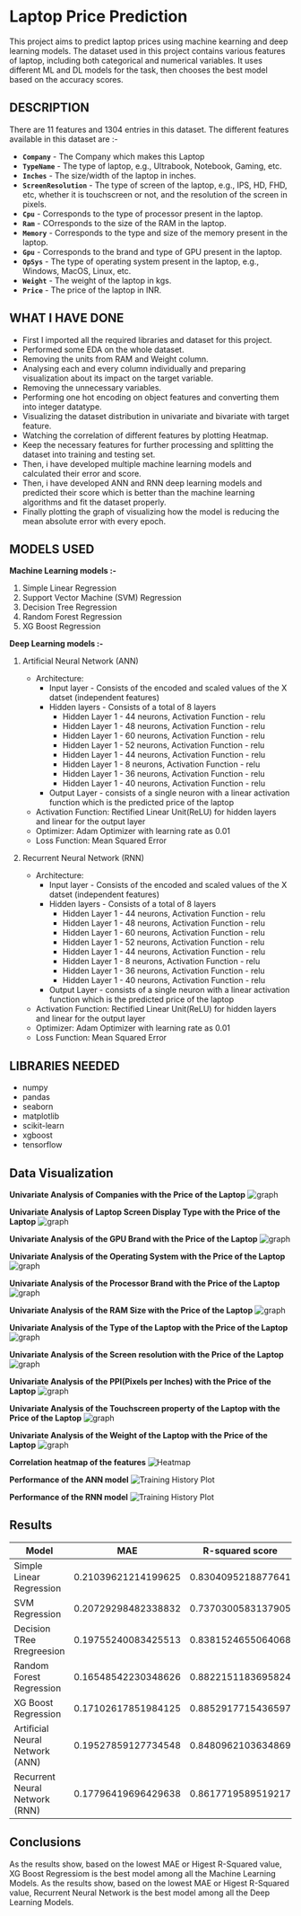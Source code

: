 # Laptop Price Prediction

This project aims to predict laptop prices using machine kearning and deep learning models. The dataset used in this project contains various features of laptop, including both categorical and numerical variables. It uses different ML and DL models for the task, then chooses the best model based on the accuracy scores.

## **DESCRIPTION**

There are 11 features and 1304 entries in this dataset. The different features available in this dataset are :-

- **`Company`** - The Company which makes this Laptop
- **`TypeName`** - The type of laptop, e.g., Ultrabook, Notebook, Gaming, etc.
- **`Inches`** - The size/width of the laptop in inches.
- **`ScreenResolution`** - The type of screen of the laptop, e.g., IPS, HD, FHD, etc, whether it is touchscreen or not, and the resolution of the screen in pixels.
- **`Cpu`** - Corresponds to the type of processor present in the laptop.
- **`Ram`** - COrresponds to the size of the RAM in the laptop.
- **`Memory`** - Corresponds to the type and size of the memory present in the laptop.
- **`Gpu`** - Corresponds to the brand and type of GPU present in the laptop.
- **`OpSys`** - The type of operating system present in the laptop, e.g., Windows, MacOS, Linux, etc.
- **`Weight`** - The weight of the laptop in kgs.
- **`Price`** - The price of the laptop in INR.


## **WHAT I HAVE DONE**

* First I imported all the required libraries and dataset for this project.
* Performed some EDA on the whole dataset.
* Removing the units from RAM and Weight column.
* Analysing each and every column individually and preparing visualization about its impact on the target variable.
* Removing the unnecessary variables.
* Performing one hot encoding on object features and converting them into integer datatype.
* Visualizing the dataset distribution in univariate and bivariate with target feature.
* Watching the correlation of different features by plotting Heatmap.
* Keep the necessary features for further processing and splitting the dataset into training and testing set.
* Then, i have developed multiple machine learning models and calculated their error and score.
* Then, i have developed ANN and RNN deep learning models and predicted their score which is better than the machine learning algorithms and fit the dataset properly.
* Finally plotting the graph of visualizing how the model is reducing the mean absolute error with every epoch.

## **MODELS USED**

**Machine Learning models :-**

1. Simple Linear Regression
2. Support Vector Machine (SVM) Regression
3. Decision Tree Regression
4. Random Forest Regression
5. XG Boost Regression

**Deep Learning models :-**

1. Artificial Neural Network (ANN)
    - Architecture:
      - Input layer - Consists of the encoded and scaled values of the X datset (independent features)
      - Hidden layers - Consists of a total of 8 layers 
        - Hidden Layer 1 - 44 neurons, Activation Function - relu
        - Hidden Layer 1 - 48 neurons, Activation Function - relu
        - Hidden Layer 1 - 60 neurons, Activation Function - relu
        - Hidden Layer 1 - 52 neurons, Activation Function - relu
        - Hidden Layer 1 - 44 neurons, Activation Function - relu
        - Hidden Layer 1 - 8 neurons, Activation Function - relu
        - Hidden Layer 1 - 36 neurons, Activation Function - relu
        - Hidden Layer 1 - 40 neurons, Activation Function - relu
      - Output Layer - consists of a single neuron with a linear activation function which is the predicted price of the laptop
    - Activation Function: Rectified Linear Unit(ReLU) for hidden layers and linear for the output layer
    - Optimizer: Adam Optimizer with learning rate as 0.01
    - Loss Function: Mean Squared Error
    

2. Recurrent Neural Network (RNN)
    - Architecture:
      - Input layer - Consists of the encoded and scaled values of the X datset (independent features)
      - Hidden layers - Consists of a total of 8 layers 
        - Hidden Layer 1 - 44 neurons, Activation Function - relu
        - Hidden Layer 1 - 48 neurons, Activation Function - relu
        - Hidden Layer 1 - 60 neurons, Activation Function - relu
        - Hidden Layer 1 - 52 neurons, Activation Function - relu
        - Hidden Layer 1 - 44 neurons, Activation Function - relu
        - Hidden Layer 1 - 8 neurons, Activation Function - relu
        - Hidden Layer 1 - 36 neurons, Activation Function - relu
        - Hidden Layer 1 - 40 neurons, Activation Function - relu
      - Output Layer - consists of a single neuron with a linear activation function which is the predicted price of the laptop
    - Activation Function: Rectified Linear Unit(ReLU) for hidden layers and linear for the output layer
    - Optimizer: Adam Optimizer with learning rate as 0.01
    - Loss Function: Mean Squared Error

## **LIBRARIES NEEDED**

* numpy
* pandas
* seaborn
* matplotlib
* scikit-learn
* xgboost
* tensorflow

## Data Visualization


**Univariate Analysis of Companies with the Price of the Laptop**
![graph](./Images/Laptop_Companies.png)

**Univariate Analysis of Laptop Screen Display Type with the Price of the Laptop**
![graph](./Images/IPS_Display_Laptops.png)

**Univariate Analysis of the GPU Brand with the Price of the Laptop**
![graph](./Images/Laptop_GPU.png)

**Univariate Analysis of the Operating System with the Price of the Laptop**
![graph](./Images/Laptop_Operating_Systems.png)

**Univariate Analysis of the Processor Brand with the Price of the Laptop**
![graph](./Images/Laptop_Processors.png)

**Univariate Analysis of the RAM Size with the Price of the Laptop**
![graph](./Images/Laptop_RAM_size.png)

**Univariate Analysis of the Type of the Laptop with the Price of the Laptop**
![graph](./Images/Laptop_types.png)

**Univariate Analysis of the Screen resolution with the Price of the Laptop**
![graph](./Images/Price_DIstribution_by_screenResolution.png)

**Univariate Analysis of the PPI(Pixels per Inches) with the Price of the Laptop**
![graph](./Images/PPI_Price_Distribution.png)

**Univariate Analysis of the Touchscreen property of the Laptop with the Price of the Laptop**
![graph](./Images/Touchscreen_Laptops.png)

**Univariate Analysis of the Weight of the Laptop with the Price of the Laptop**
![graph](./Images/Laptop_Weights.png)

**Correlation heatmap of the features**
![Heatmap](../Images/Correlation_Heatmap.png)

**Performance of the ANN model**
![Training History Plot](../Images/ANN_model_MAE.png) 

**Performance of the RNN model**
![Training History Plot](../Images/RNN_model_MAE.png)


## Results

| Model                             | MAE                     | R-squared score        |
|-----------------------------------|-------------------------|------------------------|
| Simple Linear Regression          | 0.21039621214199625     | 0.8304095218877641     |
| SVM Regression                    | 0.20729298482338832     | 0.7370300583137905     |
| Decision TRee Rregreesion         | 0.19755240083425513     | 0.8381524655064068     |
| Random Forest Regression          | 0.16548542230348626     | 0.8822151183695824     |
| XG Boost Regression               | 0.17102617851984125     | 0.8852917715436597     |
| Artificial Neural Network (ANN)   | 0.19527859127734548     | 0.8480962103634869     |
| Recurrent Neural Network (RNN)    | 0.17796419696429638     | 0.8617719589519217     |


## Conclusions
As the results show, based on the lowest MAE or Higest R-Squared value, XG Boost Regressiom is the best model among all the Machine Learning Models.
As the results show, based on the lowest MAE or Higest R-Squared value, Recurrent Neural Network is the best model among all the Deep Learning Models.